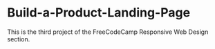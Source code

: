 # Build-a-Product-Landing-Page
This is the third project of the FreeCodeCamp Responsive Web Design section.
